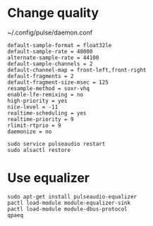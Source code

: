 # Change quality
~/.config/pulse/daemon.conf
```
default-sample-format = float32le
default-sample-rate = 48000
alternate-sample-rate = 44100
default-sample-channels = 2
default-channel-map = front-left,front-right
default-fragments = 2
default-fragment-size-msec = 125
resample-method = soxr-vhq
enable-lfe-remixing = no
high-priority = yes
nice-level = -11
realtime-scheduling = yes
realtime-priority = 9
rlimit-rtprio = 9
daemonize = no
```

`sudo service pulseaudio restart`  
`sudo alsactl restore`


# Use equalizer
```
sudo apt-get install pulseaudio-equalizer
pactl load-module module-equalizer-sink
pactl load-module module-dbus-protocol
qpaeq
```
